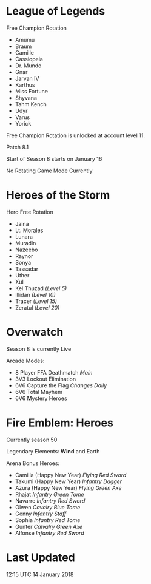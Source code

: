 # League of Legends

Free Champion Rotation

- Amumu
- Braum
- Camille
- Cassiopeia
- Dr. Mundo
- Gnar
- Jarvan IV
- Karthus
- Miss Fortune
- Shyvana
- Tahm Kench
- Udyr
- Varus
- Yorick

Free Champion Rotation is unlocked at account level 11.

Patch 8.1

Start of Season 8 starts on January 16

No Rotating Game Mode Currently

# Heroes of the Storm

Hero Free Rotation

- Jaina
- Lt. Morales
- Lunara
- Muradin
- Nazeebo
- Raynor
- Sonya
- Tassadar
- Uther
- Xul
- Kel'Thuzad *(Level 5)*
- Illidan *(Level 10)*
- Tracer *(Level 15)*
- Zeratul *(Level 20)*

# Overwatch

Season 8 is currently Live

Arcade Modes:

- 8 Player FFA Deathmatch *Main*
- 3V3 Lockout Elimination
- 6V6 Capture the Flag *Changes Daily*
- 6V6 Total Mayhem
- 6V6 Mystery Heroes

# Fire Emblem: Heroes

Currently season 50

Legendary Elements: **Wind** and Earth

Arena Bonus Heroes:

- Camilla (Happy New Year) *Flying Red Sword*
- Takumi (Happy New Year) *Infantry Dagger*
- Azura (Happy New Year) *Flying Green Axe*
- Rhajat *Infantry Green Tome*
- Navarre *Infantry Red Sword*
- Olwen *Cavalry Blue Tome*
- Genny *Infantry Staff*
- Sophia *Infantry Red Tome*
- Gunter *Calvalry Green Axe*
- Alfonse *Infantry Red Sword*

# Last Updated

12:15 UTC 14 January 2018

